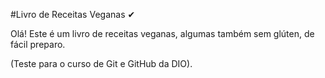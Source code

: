 #Livro de Receitas Veganas ✔

Olá! Este é um livro de receitas veganas, algumas também sem glúten, de fácil preparo.

(Teste para o curso de Git e GitHub da DIO).
